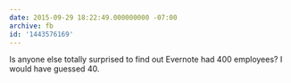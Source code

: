 ```yaml
---
date: 2015-09-29 18:22:49.000000000 -07:00
archive: fb
id: '1443576169'
---
```


Is anyone else totally surprised to find out Evernote had 400 employees? I would have guessed 40.
